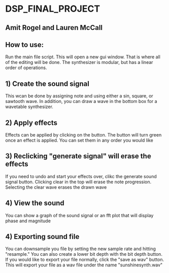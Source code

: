 # DSP_FINAL_PROJECT
## Amit Rogel and Lauren McCall


## How to use:
 Run the main file script. This will open a new gui window. That is where all of the editing will be done. The synthesizer is modular, but has a linear order of operations.
## 1) Create the sound signal
This wcan be done by assigning note and using either a sin, square, or sawtooth wave.  In addition, you can draw a wave in the bottom box for a wavetable synthesizer.

## 2) Apply effects

Effects can be applied by clicking on the button. The button will turn green once an effect is applied. You can set them in any order you would like

## 3) Reclicking "generate signal" will erase the effects

If you need to undo and start your effects over, clikc the generate sound signal button. Clicking clear in the top will erase the note progression. Selecting the clear wave erases the drawn wave

## 4) View the sound

You can show a graph of the sound signal or an fft plot that will display phase and magnitude

## 4) Exporting sound file

You can downsample you file by setting the new sample rate and hitting "resample." You can also create a lower bit depth with the bit depth button. If you would like to export your file normally, click the "save as wav" button. This will export your file as a wav file under the name "sunshinesynth.wav"
